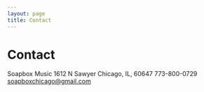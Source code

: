 ```yaml
---
layout: page
title: Contact
---
```



# Contact


Soapbox Music
1612 N Sawyer
Chicago, IL, 60647
773-800-0729
soapboxchicago@gmail.com